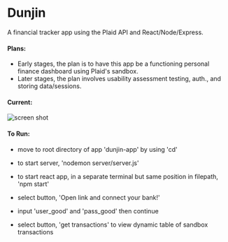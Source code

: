 # Dunjin
A financial tracker app using the Plaid API and React/Node/Express.

#### Plans:
- Early stages, the plan is to have this app be a functioning personal finance dashboard using Plaid's sandbox.
- Later stages, the plan involves usability assessment testing, auth., and storing data/sessions.

#### Current:
![screen shot](https://github.com/wawo9193/Dunjin/dunjin-app/screenshot.jpg)

#### To Run:
- move to root directory of app 'dunjin-app' by using 'cd'
- to start server, 'nodemon server/server.js'
- to start react app, in a separate terminal but same position in filepath, 'npm start'

- select button, 'Open link and connect your bank!'
- input 'user_good' and 'pass_good' then continue

- select button, 'get transactions' to view dynamic table of sandbox transactions
